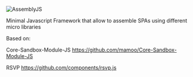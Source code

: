 ![AssemblyJS](/img/assemblyjs_logo_horizontal.jpg "AssemblyJS")


Minimal Javascript Framework that allow to assemble SPAs using different micro libraries

Based on:

Core-Sandbox-Module-JS
https://github.com/mamoo/Core-Sandbox-Module-JS

RSVP
https://github.com/components/rsvp.js
